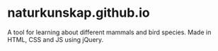 # naturkunskap.github.io
A tool for learning about different mammals and bird species. Made in HTML, CSS and JS using jQuery.
